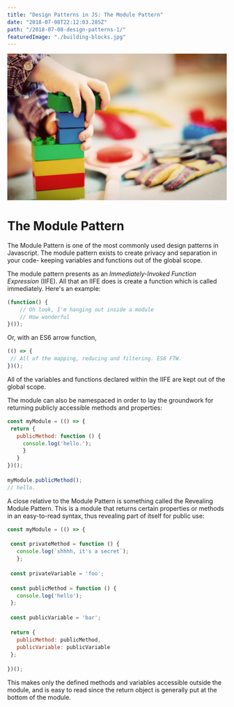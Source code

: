 ```yaml
---
title: "Design Patterns in JS: The Module Pattern"
date: "2018-07-08T22:12:03.285Z"
path: "/2018-07-08-design-patterns-1/"
featuredImage: "./building-blocks.jpg"
---
```


![Building Blocks](./building-blocks.jpg)

# The Module Pattern

The Module Pattern is one of the most commonly used design patterns in Javascript. The module pattern exists to create privacy and separation in your code- keeping variables and functions out of the global scope.

The module pattern presents as an *Immediately-Invoked Function Expression* (IIFE). All that an IIFE does is create a function which is called immediately. Here's an example:

```js
(function() {
    // Oh look, I'm hanging out inside a module
    // How wonderful
}());
 ```

 Or, with an ES6 arrow function,
 ```js
 (() => {
  // All of the mapping, reducing and filtering. ES6 FTW.
})();
```

All of the variables and functions declared within the IIFE are kept out of the global scope.

The module can also be namespaced in order to lay the groundwork for returning publicly accessible methods and properties:
 ```js
 const myModule = (() => {
  return {
    publicMethod: function () {
      console.log('hello.');
      }
    }
})();

myModule.publicMethod();
// hello.
```


A close relative to the Module Pattern is something called the Revealing Module Pattern. This is a module that returns certain properties or methods in an easy-to-read syntax, thus revealing part of itself for public use:

 ```js
 const myModule = (() => {

  const privateMethod = function () {
    console.log(`shhhh, it's a secret`);
    };

  const privateVariable = 'foo';

  const publicMethod = function () {
    console.log('hello');
  };

  const publicVariable = 'bar';

  return {
    publicMethod: publicMethod,
    publicVariable: publicVariable
  };

})();

```

This makes only the defined methods and variables accessible outside the module, and is easy to read since the return object is generally put at the bottom of the module.
